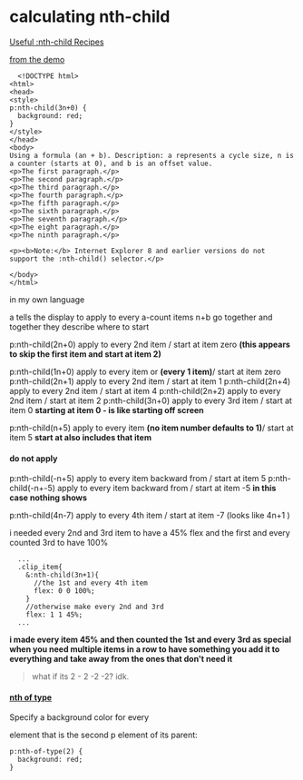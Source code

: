 # calculating nth-child

[Useful :nth-child Recipes](https://css-tricks.com/useful-nth-child-recipies/)   

[from the demo](https://www.w3schools.com/cssref/tryit.asp?filename=trycss3_nth-child_formula)   
```
  <!DOCTYPE html>
<html>
<head>
<style>
p:nth-child(3n+0) {
  background: red;
}
</style>
</head>
<body>
Using a formula (an + b). Description: a represents a cycle size, n is a counter (starts at 0), and b is an offset value.
<p>The first paragraph.</p>
<p>The second paragraph.</p>
<p>The third paragraph.</p>
<p>The fourth paragraph.</p>
<p>The fifth paragraph.</p>
<p>The sixth paragraph.</p>
<p>The seventh paragraph.</p>
<p>The eight paragraph.</p>
<p>The ninth paragraph.</p>

<p><b>Note:</b> Internet Explorer 8 and earlier versions do not support the :nth-child() selector.</p>

</body>
</html>

```
in my own language

a tells the display to apply to every a-count items
n+b go together and together they describe where to start

p:nth-child(2n+0) apply to every 2nd item / start at item zero
**(this appears to skip the first item and start at item 2)**

p:nth-child(1n+0) apply to every item or **(every 1 item)**/ start at item zero
p:nth-child(2n+1) apply to every 2nd item / start at item 1
p:nth-child(2n+4) apply to every 2nd item / start at item 4
p:nth-child(2n+2) apply to every 2nd item / start at item 2
p:nth-child(3n+0) apply to every 3rd item / start at item 0
**starting at item 0 - is like starting off screen**

p:nth-child(n+5) apply to every item **(no item number defaults to 1)**/ start at item 5
**start at also includes that item**

#### do not apply
p:nth-child(-n+5) apply to every item backward from / start at item 5
p:nth-child(-n+-5) apply to every item backward from / start at item -5
**in this case nothing shows**

p:nth-child(4n-7) apply to every 4th item / start at item -7  (looks like 4n+1 )

i needed every 2nd and 3rd item to have a 45% flex and the first and every counted 3rd to have 100%
```
  ...
  .clip_item{
    &:nth-child(3n+1){
      //the 1st and every 4th item
      flex: 0 0 100%;
    }
    //otherwise make every 2nd and 3rd
    flex: 1 1 45%;
  ...

```
**i made every item 45% and then counted the 1st and every 3rd as special**
**when you need multiple items in a row to have something you add it to everything and take away from
the ones that don't need it**
 > what if its 2 - 2 -2 -2? idk.

#### [nth of type](https://www.w3schools.com/cssref/sel_nth-of-type.asp)
Specify a background color for every <p> element that is the second p element of its parent:
```
p:nth-of-type(2) {
  background: red;
}
```
